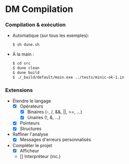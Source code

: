 # DM Compilation
<!-- 
+ Compilation & exécution
  + Automatique sur tous les exemples:
    ```sh
    $ sh test.sh
    ```
  + À la main :
    ```sh
    $ cd src
    $ make opt
    $ ./main.opt ../tests/minic-ok-1.in
    ```
+ Détails 
  + Retrouvez l'ensemble des fichiers de tests dans le dossier `tests/`, ou avec la commande
    ```sh
    $ ls tests/*.in
    ```
  + Tests de grammaire
    + Génération .automaton et .conflicts
      ```sh
      $ menhir -v parser.mly
      ```
    + Interprète menhir
      ```sh
      $ menhir --interpret --interpret-show-cst parser.mly
      ```  -->

### Compilation & exécution
  + Automatique (sur tous les exemples):
    ```sh
    $ sh dune.sh
    ```
  + À la main :
    ```sh
    $ cd src
    $ dune clean
    $ dune build
    $ ./_build/default/main.exe ../tests/minic-ok-1.in
    ```

### Extensions
  + Étendre le langage
    + [x] Opérateurs 
      + [x] Binaires (-, /, &&, ||, >=, ...)
      + [x] Unaires (!, &, ...)
    + [x] Pointeurs
    + [x] Structures
  + Raffiner l'analyse
    + [x] Messages d'erreurs personnalisés
  + Compléter le projet
    + [x] Afficheur
    + [] Interpréteur (inc.)
